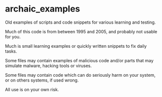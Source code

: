 # archaic_examples
Old examples of scripts and code snippets for various learning and testing.

Much of this code is from between 1995 and 2005, and probably not usable for you.

Much is small learning examples or quickly written snippets to fix daily tasks.

Some files may contain examples of malicious code and/or parts that may simulate malware, hacking tools or viruses.

Some files may contain code which can do seriously harm on your system, or on others systems, if used wrong.

All use is on your own risk.
